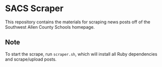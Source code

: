 # SACS Scraper
This repository contains the materials for scraping news posts off of the Southwest Allen County Schools homepage.

## Note
To start the scrape, run `scraper.sh`, which will install all Ruby dependencies and scrape/upload posts.